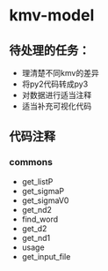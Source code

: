 # kmv-model

## 待处理的任务：
- 理清楚不同kmv的差异
- 将py2代码转成py3
- 对数据进行适当注释
- 适当补充可视化代码

## 代码注释
### commons

- get_listP
- get_sigmaP
- get_sigmaV0
- get_nd2
- find_word
- get_d2
- get_nd1
- usage
- get_input_file